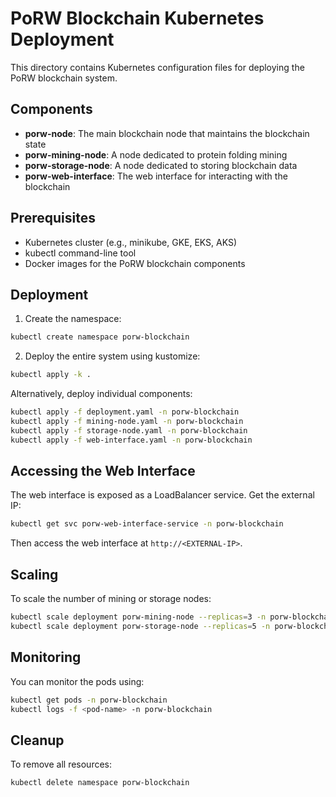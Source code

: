 # PoRW Blockchain Kubernetes Deployment

This directory contains Kubernetes configuration files for deploying the PoRW blockchain system.

## Components

- **porw-node**: The main blockchain node that maintains the blockchain state
- **porw-mining-node**: A node dedicated to protein folding mining
- **porw-storage-node**: A node dedicated to storing blockchain data
- **porw-web-interface**: The web interface for interacting with the blockchain

## Prerequisites

- Kubernetes cluster (e.g., minikube, GKE, EKS, AKS)
- kubectl command-line tool
- Docker images for the PoRW blockchain components

## Deployment

1. Create the namespace:

```bash
kubectl create namespace porw-blockchain
```

2. Deploy the entire system using kustomize:

```bash
kubectl apply -k .
```

Alternatively, deploy individual components:

```bash
kubectl apply -f deployment.yaml -n porw-blockchain
kubectl apply -f mining-node.yaml -n porw-blockchain
kubectl apply -f storage-node.yaml -n porw-blockchain
kubectl apply -f web-interface.yaml -n porw-blockchain
```

## Accessing the Web Interface

The web interface is exposed as a LoadBalancer service. Get the external IP:

```bash
kubectl get svc porw-web-interface-service -n porw-blockchain
```

Then access the web interface at `http://<EXTERNAL-IP>`.

## Scaling

To scale the number of mining or storage nodes:

```bash
kubectl scale deployment porw-mining-node --replicas=3 -n porw-blockchain
kubectl scale deployment porw-storage-node --replicas=5 -n porw-blockchain
```

## Monitoring

You can monitor the pods using:

```bash
kubectl get pods -n porw-blockchain
kubectl logs -f <pod-name> -n porw-blockchain
```

## Cleanup

To remove all resources:

```bash
kubectl delete namespace porw-blockchain
```
